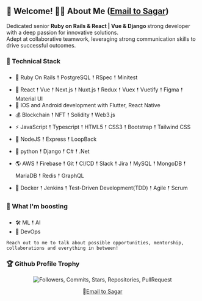 ## 🤗 Welcome! 🙋‍♂️ About Me (<a href="mailto:sagarn62020@gmail.com">Email to Sagar</a>)

Dedicated senior <strong>Ruby on Rails & React | Vue & Django </strong> strong developer with a deep passion for innovative solutions. <br/>
Adept at collaborative teamwork, leveraging strong communication skills to drive successful outcomes.

### 🍯 Technical Stack
- 💪 Ruby On Rails 𒑰 PostgreSQL 𒑰 RSpec 𒑰 Minitest
- 🥇 React 𒑰 Vue 𒑰 Next.js 𒑰 Nuxt.js 𒑰 Redux 𒑰 Vuex 𒑰 Vuetify 𒑰 Figma 𒑰 Material UI
- 🤗 IOS and Android development with Flutter, React Native
- 💰 Blockchain 𒑰 NFT 𒑰 Solidity 𒑰 Web3.js
- ⚡ JavaScript 𒑰 Typescript 𒑰 HTML5 𒑰 CSS3 𒑰 Bootstrap 𒑰 Tailwind CSS
- 🎒 NodeJS 𒑰 Express 𒑰 LoopBack
- 🏹 python 𒑰 Django 𒑰 C# 𒑰 .Net
- 🌎 AWS 𒑰 Firebase 𒑰 Git 𒑰 CI/CD 𒑰 Slack 𒑰 Jira 𒑰 MySQL 𒑰 MongoDB 𒑰 MariaDB 𒑰 Redis 𒑰 GraphQL
- 🚩 Docker 𒑰 Jenkins 𒑰 Test-Driven Development(TDD) 𒑰 Agile 𒑰 Scrum

### 🌱 What I'm boosting
- 🛠  ML 𒑰 AI
- 🎩 DevOps

`Reach out to me to talk about possible opportunities, mentorship, collaborations and everything in between!`


<h3>🏆 Github Profile Trophy</h3>
<p align="center">
<img src="https://github-profile-trophy.vercel.app/?username=highshot-rk&theme=gruvbox&title=Followers,Commits,Stars,Repositories,PullRequest,Issues,Organizations" alt="Followers, Commits, Stars, Repositories, PullRequest">
</p>
<p align="center">
🤲<a href="mailto:sagarn62020@gmail.com">Email to Sagar</a>
</p>
